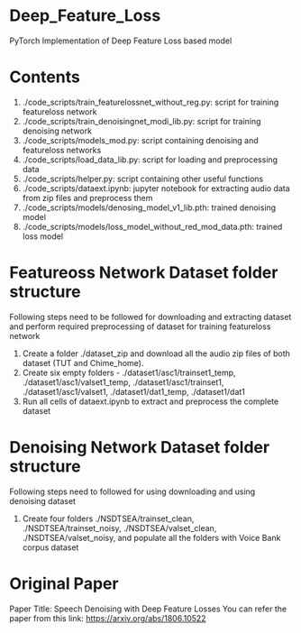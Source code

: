 # Deep_Feature_Loss
PyTorch Implementation of Deep Feature Loss based model

# Contents
1) ./code_scripts/train_featurelossnet_without_reg.py: script for training featureloss network
2) ./code_scripts/train_denoisingnet_modi_lib.py: script for training denoising network
3) ./code_scripts/models_mod.py: script containing denoising and featureloss networks
4) ./code_scripts/load_data_lib.py: script for loading and preprocessing data
5) ./code_scripts/helper.py: script containing other useful functions
6) ./code_scripts/dataext.ipynb: jupyter notebook for extracting audio data from zip files and preprocess them
7) ./code_scripts/models/denosing_model_v1_lib.pth: trained denoising model
8) ./code_scripts/models/loss_model_without_red_mod_data.pth: trained loss model

# Featureoss Network Dataset folder structure

Following steps need to be followed for downloading and extracting dataset and perform required preprocessing of dataset for training featureloss network

1. Create a folder ./dataset_zip and download all the audio zip files of both dataset (TUT and Chime_home).
2. Create six empty folders - ./dataset1/asc1/trainset1_temp, ./dataset1/asc1/valset1_temp, ./dataset1/asc1/trainset1, ./dataset1/asc1/valset1, ./dataset1/dat1_temp, ./dataset1/dat1
3. Run all cells of dataext.ipynb to extract and preprocess the complete dataset

# Denoising Network Dataset folder structure

Following steps need to followed for using downloading and using denoising dataset

1. Create four folders ./NSDTSEA/trainset_clean, ./NSDTSEA/trainset_noisy, ./NSDTSEA/valset_clean, ./NSDTSEA/valset_noisy, and populate all the folders with Voice Bank corpus dataset

# Original Paper

Paper Title: Speech Denoising with Deep Feature Losses
You can refer the paper from this link: https://arxiv.org/abs/1806.10522





